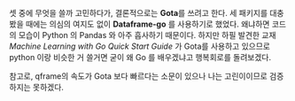 셋 중에 무엇을 쓸까 고민하다가, 결론적으로는 **Gota**를 쓰려고 한다. 세 패키지를 대충 봤을 때에는 의심의 여지도 없이 **Dataframe-go** 를 사용하기로 했었다. 왜냐하면 코드의 모습이 Python 의 Pandas 와 아주 흡사하기 때문이다. 하지만 하필 발견한 교재 *Machine Learning with Go Quick Start Guide* 가 Gota를 사용하고 있으므로 python 이랑 비슷한 거 쓸거면 굳이 왜 Go 를 배우겠냐고 행복회로를 돌려보겠다.

참고로, qframe의 속도가 Gota 보다 빠르다는 소문이 있으나 나는 고린이이므로 검증하지는 못하겠다.
